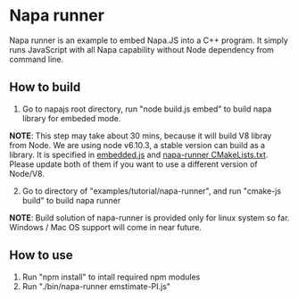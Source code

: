 # Napa runner
Napa runner is an example to embed Napa.JS into a C++ program. It simply runs JavaScript with all Napa capability without Node dependency from command line.

## How to build
1. Go to napajs root directory, run "node build.js embed" to build napa library for embeded mode. 

**NOTE**: This step may take about 30 mins, because it will build V8 libray from Node. We are using node v6.10.3, a stable version can build as a library. It is specified in [embedded.js](https://github.com/Microsoft/napajs/blob/master/scripts/embedded.js) and [napa-runner CMakeLists.txt](https://github.com/Microsoft/napajs/blob/master/examples/tutorial/napa-runner/CMakeLists.txt). Please update both of them if you want to use a different version of Node/V8.

2. Go to directory of "examples/tutorial/napa-runner", and run "cmake-js build" to build napa runner

**NOTE**: Build solution of napa-runner is provided only for linux system so far. Windows / Mac OS support will come in near future.

## How to use
1. Run "npm install" to intall required npm modules
2. Run "./bin/napa-runner emstimate-PI.js"

